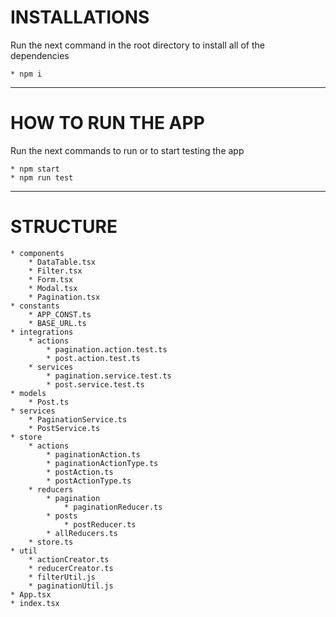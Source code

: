 # INSTALLATIONS

Run the next command in the root directory to install all of the dependencies

    * npm i

---

# HOW TO RUN THE APP

Run the next commands to run or to start testing the app

    * npm start
    * npm run test

---

# STRUCTURE

    * components
        * DataTable.tsx
        * Filter.tsx
        * Form.tsx
        * Modal.tsx
        * Pagination.tsx
    * constants
        * APP_CONST.ts
        * BASE_URL.ts
    * integrations
        * actions
            * pagination.action.test.ts
            * post.action.test.ts
        * services
            * pagination.service.test.ts
            * post.service.test.ts
    * models
        * Post.ts
    * services
        * PaginationService.ts
        * PostService.ts
    * store
        * actions
            * paginationAction.ts
            * paginationActionType.ts
            * postAction.ts
            * postActionType.ts
        * reducers
            * pagination
                * paginationReducer.ts
            * posts
                * postReducer.ts
            * allReducers.ts
        * store.ts
    * util
        * actionCreator.ts
        * reducerCreator.ts
        * filterUtil.js
        * paginationUtil.js
    * App.tsx
    * index.tsx
